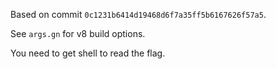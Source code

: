 Based on commit `0c1231b6414d19468d6f7a35ff5b6167626f57a5`.

See `args.gn` for v8 build options.

You need to get shell to read the flag.
